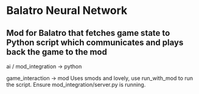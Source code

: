# Balatro Neural Network
## Mod for Balatro that fetches game state to Python script which communicates and plays back the game to the mod

ai / mod_integration -> python

game_interaction -> mod
Uses smods and lovely, use run_with_mod to run the script. Ensure mod_integration/server.py is running.